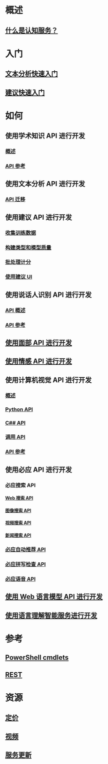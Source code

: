 
# 概述
## [什么是认知服务？](https://azure.microsoft.com/services/cognitive-services/)
# 入门
## [文本分析快速入门](cognitive-services-text-analytics-quick-start.md)
## [建议快速入门](cognitive-services-recommendations-quick-start.md)

# 如何
## 使用学术知识 API 进行开发
### [概述](https://www.microsoft.com/cognitive-services/en-us/academic-knowledge-api/documentation/overview)
### [API 参考](https://dev.projectoxford.ai/docs/services/56332331778daf02acc0a50b/operations/565d9001ca73072048922d97)

## 使用文本分析 API 进行开发
### [API 迁移](cognitive-services-text-analytics-api-migration.md)
## 使用建议 API 进行开发
### [收集训练数据](cognitive-services-recommendations-collecting-data.md)
### [构建类型和模型质量](cognitive-services-recommendations-buildtypes.md)
### [批处理计分](cognitive-services-recommendations-batch-scoring.md)
### [使用建议 UI](cognitive-services-recommendations-ui-intro.md)

## 使用说话人识别 API 进行开发
### [API 概述](https://www.microsoft.com/cognitive-services/en-us/speaker-recognition-api/documentation)
### [API 参考](https://dev.projectoxford.ai/docs/services/563309b6778daf02acc0a508/operations/5645c3271984551c84ec6797)
## [使用面部 API 进行开发](https://www.microsoft.com/cognitive-services/en-us/face-api/documentation/overview)
## [使用情感 API 进行开发](https://www.microsoft.com/cognitive-services/en-us/emotion-api/documentation)

## 使用计算机视觉 API 进行开发
### [概述](https://www.microsoft.com/cognitive-services/en-us/computer-vision-api/documentation)
### [Python API](https://www.microsoft.com/cognitive-services/en-us/computer-vision-api/documentation/getstarted/getstartedwithpython)
### [C## API](https://www.microsoft.com/cognitive-services/en-us/computer-vision-api/documentation/getstarted/getstartedvisionapiforwindows)
### [调用 API](https://www.microsoft.com/cognitive-services/en-us/Computer-Vision-API/documentation/vision-api-how-to-topics/HowToCallVisionAPI)
### [API 参考](https://dev.projectoxford.ai/docs/services/56f91f2d778daf23d8ec6739/operations/56f91f2e778daf14a499e1fa)

## 使用必应 API 进行开发
### 必应搜索 API
#### [Web 搜索 API](https://www.microsoft.com/cognitive-services/en-us/bing-web-search-api/documentation)
#### [图像搜索 API](https://www.microsoft.com/cognitive-services/en-us/bing-image-search-api/documentation)
#### [视频搜索 API](https://www.microsoft.com/cognitive-services/en-us/bing-video-search-api/documentation)
#### [新闻搜索 API](https://www.microsoft.com/cognitive-services/en-us/bing-news-search-api/documentation)
### [必应自动推荐 API](https://www.microsoft.com/cognitive-services/en-us/bing-autosuggest-api/documentation)
### [必应拼写检查 API](https://www.microsoft.com/cognitive-services/en-us/bing-spell-check-api/documentation)
### [必应语音 API](https://www.microsoft.com/cognitive-services/en-us/speech-api/documentation/overview)

## [使用 Web 语言模型 API 进行开发](https://www.microsoft.com/cognitive-services/en-us/web-language-model-api/documentation)
## [使用语言理解智能服务进行开发](https://www.luis.ai/Help/)

# 参考
## [PowerShell cmdlets](https://docs.microsoft.com/powershell/azureps-cmdlets-docs/)
## [REST](https://docs.microsoft.com/rest/api/cognitiveservices/)

# 资源 
## [定价](https://azure.microsoft.com/pricing/details/cognitive-services/)
## [视频](https://azure.microsoft.com/documentation/videos/index/?services=cognitive-services)
## [服务更新](https://azure.microsoft.com/updates/?product=cognitive-services)


<!--HONumber=Nov16_HO2-->


